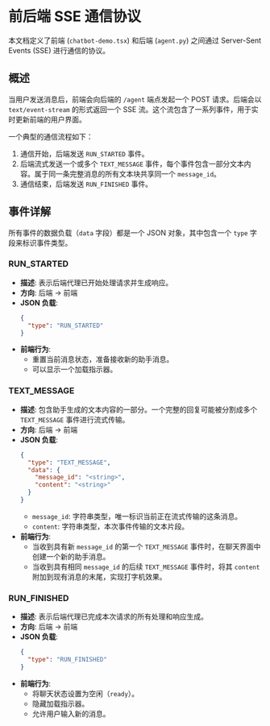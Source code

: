 # 前后端 SSE 通信协议

本文档定义了前端 (`chatbot-demo.tsx`) 和后端 (`agent.py`) 之间通过 Server-Sent Events (SSE) 进行通信的协议。

## 概述

当用户发送消息后，前端会向后端的 `/agent` 端点发起一个 POST 请求。后端会以 `text/event-stream` 的形式返回一个 SSE 流。这个流包含了一系列事件，用于实时更新前端的用户界面。

一个典型的通信流程如下：
1.  通信开始，后端发送 `RUN_STARTED` 事件。
2.  后端流式发送一个或多个 `TEXT_MESSAGE` 事件，每个事件包含一部分文本内容。属于同一条完整消息的所有文本块共享同一个 `message_id`。
3.  通信结束，后端发送 `RUN_FINISHED` 事件。

## 事件详解

所有事件的数据负载（`data` 字段）都是一个 JSON 对象，其中包含一个 `type` 字段来标识事件类型。

### RUN_STARTED

-   **描述**: 表示后端代理已开始处理请求并生成响应。
-   **方向**: 后端 -> 前端
-   **JSON 负载**:
    ```json
    {
      "type": "RUN_STARTED"
    }
    ```
-   **前端行为**:
    -   重置当前消息状态，准备接收新的助手消息。
    -   可以显示一个加载指示器。

### TEXT_MESSAGE

-   **描述**: 包含助手生成的文本内容的一部分。一个完整的回复可能被分割成多个 `TEXT_MESSAGE` 事件进行流式传输。
-   **方向**: 后端 -> 前端
-   **JSON 负载**:
    ```json
    {
      "type": "TEXT_MESSAGE",
      "data": {
        "message_id": "<string>",
        "content": "<string>"
      }
    }
    ```
    -   `message_id`: 字符串类型，唯一标识当前正在流式传输的这条消息。
    -   `content`: 字符串类型，本次事件传输的文本片段。
-   **前端行为**:
    -   当收到具有新 `message_id` 的第一个 `TEXT_MESSAGE` 事件时，在聊天界面中创建一个新的助手消息。
    -   当收到具有相同 `message_id` 的后续 `TEXT_MESSAGE` 事件时，将其 `content` 附加到现有消息的末尾，实现打字机效果。

### RUN_FINISHED

-   **描述**: 表示后端代理已完成本次请求的所有处理和响应生成。
-   **方向**: 后端 -> 前端
-   **JSON 负载**:
    ```json
    {
      "type": "RUN_FINISHED"
    }
    ```
-   **前端行为**:
    -   将聊天状态设置为空闲（`ready`）。
    -   隐藏加载指示器。
    -   允许用户输入新的消息。
